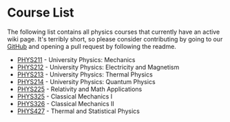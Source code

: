 # Course List

The following list contains all physics courses that currently have an active wiki page. It's terribly short, so please consider contributing by going to our [GitHub](https://github.com/hkn-alpha/wiki) and opening a pull request by following the readme.

- [PHYS211](PHYS211.md) - University Physics: Mechanics
- [PHYS212](PHYS212.md) - University Physics: Electricity and Magnetism
- [PHYS213](PHYS213.md) - University Physics: Thermal Physics
- [PHYS214](PHYS214.md) - University Physics: Quantum Physics
- [PHYS225](PHYS225.md) - Relativity and Math Applications
- [PHYS325](PHYS325.md) - Classical Mechanics I
- [PHYS326](PHYS326.md) - Classical Mechanics II
- [PHYS427](PHYS427.md) - Thermal and Statistical Physics